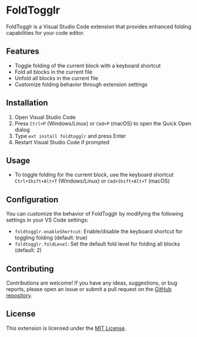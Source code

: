 # FoldTogglr

FoldTogglr is a Visual Studio Code extension that provides enhanced folding capabilities for your code editor.

## Features

- Toggle folding of the current block with a keyboard shortcut
- Fold all blocks in the current file
- Unfold all blocks in the current file
- Customize folding behavior through extension settings

## Installation

1. Open Visual Studio Code
2. Press `Ctrl+P` (Windows/Linux) or `Cmd+P` (macOS) to open the Quick Open dialog
3. Type `ext install foldtogglr` and press Enter
4. Restart Visual Studio Code if prompted

## Usage

- To toggle folding for the current block, use the keyboard shortcut `Ctrl+Shift+Alt+T` (Windows/Linux) or
  `Cmd+Shift+Alt+T` (macOS)

## Configuration

You can customize the behavior of FoldTogglr by modifying the following settings in your VS Code settings:

- `foldtogglr.enableShortcut`: Enable/disable the keyboard shortcut for toggling folding (default: true)
- `foldtogglr.foldLevel`: Set the default fold level for folding all blocks (default: 2)

## Contributing

Contributions are welcome! If you have any ideas, suggestions, or bug reports, please open an issue or submit a pull
request on the [GitHub repository](https://github.com/your-username/foldtogglr).

## License

This extension is licensed under the [MIT License](LICENSE).
